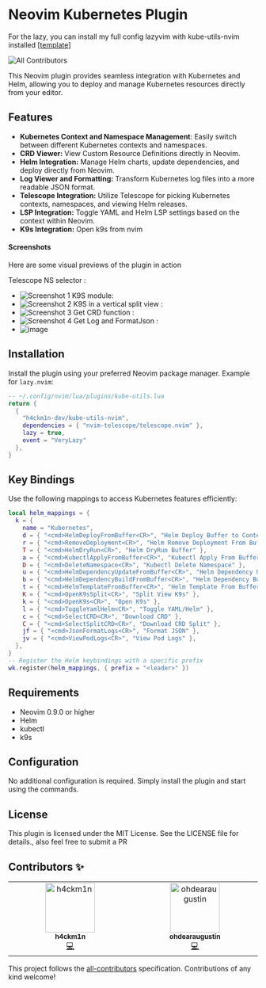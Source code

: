 # Neovim Kubernetes Plugin

For the lazy, you can install my full config lazyvim with kube-utils-nvim installed [[template]](https://github.com/h4ckm1n-dev/h4ckm1n-lazyvim-template)

![All Contributors](https://img.shields.io/badge/all_contributors-2-orange.svg?style=flat-square)

This Neovim plugin provides seamless integration with Kubernetes and Helm, allowing you to deploy and manage Kubernetes resources directly from your editor.

## Features
- **Kubernetes Context and Namespace Management**: Easily switch between different Kubernetes contexts and namespaces.
- **CRD Viewer:** View Custom Resource Definitions directly in Neovim.
- **Helm Integration:** Manage Helm charts, update dependencies, and deploy directly from Neovim.
- **Log Viewer and Formatting:** Transform Kubernetes log files into a more readable JSON format.
- **Telescope Integration:** Utilize Telescope for picking Kubernetes contexts, namespaces, and viewing Helm releases.
- **LSP Integration:** Toggle YAML and Helm LSP settings based on the context within Neovim.
- **K9s Integration:** Open k9s from nvim

#### Screenshots
Here are some visual previews of the plugin in action

Telescope NS selector :
- ![Screenshot 1](https://github.com/h4ckm1n-dev/kube-utils-nvim/assets/97511408/bbfe3a51-6117-413f-9d31-9f66517994c2)
K9S module:
- ![Screenshot 2](https://github.com/h4ckm1n-dev/kube-utils-nvim/assets/97511408/c6139ddf-e9af-4665-bd57-a829b236bac2)
K9S in a vertical split view :
- ![Screenshot 3](https://github.com/h4ckm1n-dev/kube-utils-nvim/assets/97511408/8c3cbaf8-d3c0-44a8-b487-4858e06b86f7)
Get CRD function :
- ![Screenshot 4](https://github.com/h4ckm1n-dev/kube-utils-nvim/assets/97511408/b5c1158e-5c93-41aa-b9ee-6fa5e2d0cb2b)
Get Log and FormatJson :
- ![image](https://github.com/h4ckm1n-dev/kube-utils-nvim/assets/97511408/d422e85c-aa25-45a2-8692-a371b8de763e)

## Installation

Install the plugin using your preferred Neovim package manager. Example for `lazy.nvim`:

```lua
-- ~/.config/nvim/lua/plugins/kube-utils.lua
return {
  {
    "h4ckm1n-dev/kube-utils-nvim",
    dependencies = { "nvim-telescope/telescope.nvim" },
    lazy = true,
    event = "VeryLazy"
  },
}

```
## Key Bindings
Use the following mappings to access Kubernetes features efficiently:
```lua
local helm_mappings = {
  k = {
    name = "Kubernetes",
    d = { "<cmd>HelmDeployFromBuffer<CR>", "Helm Deploy Buffer to Context" },
    r = { "<cmd>RemoveDeployment<CR>", "Helm Remove Deployment From Buffer" },
    T = { "<cmd>HelmDryRun<CR>", "Helm DryRun Buffer" },
    a = { "<cmd>KubectlApplyFromBuffer<CR>", "Kubectl Apply From Buffer" },
    D = { "<cmd>DeleteNamespace<CR>", "Kubectl Delete Namespace" },
    u = { "<cmd>HelmDependencyUpdateFromBuffer<CR>", "Helm Dependency Update" },
    b = { "<cmd>HelmDependencyBuildFromBuffer<CR>", "Helm Dependency Build" },
    t = { "<cmd>HelmTemplateFromBuffer<CR>", "Helm Template From Buffer" },
    K = { "<cmd>OpenK9sSplit<CR>", "Split View K9s" },
    k = { "<cmd>OpenK9s<CR>", "Open K9s" },
    l = { "<cmd>ToggleYamlHelm<CR>", "Toggle YAML/Helm" },
    c = { "<cmd>SelectCRD<CR>", "Download CRD" },
    C = { "<cmd>SelectSplitCRD<CR>", "Download CRD Split" },
    jf = { "<cmd>JsonFormatLogs<CR>", "Format JSON" },
    jv = { "<cmd>ViewPodLogs<CR>", "View Pod Logs" },
  },
}
-- Register the Helm keybindings with a specific prefix
wk.register(helm_mappings, { prefix = "<leader>" })
```
## Requirements

- Neovim 0.9.0 or higher
- Helm
- kubectl
- k9s

## Configuration

No additional configuration is required. Simply install the plugin and start using the commands.

## License

This plugin is licensed under the MIT License. See the LICENSE file for details., also feel free to submit a PR

## Contributors ✨

<!-- ALL-CONTRIBUTORS-LIST:START - Do not remove or modify this section -->
<!-- prettier-ignore-start -->
<!-- markdownlint-disable -->
<table>
  <tbody>
    <tr>
      <td align="center" valign="top" width="14.28%"><a href="https://github.com/h4ckm1n-dev"><img src="https://avatars.githubusercontent.com/u/97511408?v=4?s=100" width="100px;" alt="h4ckm1n"/><br /><sub><b>h4ckm1n</b></sub></a><br /><a href="https://github.com/h4ckm1n-dev/kube-utils-nvim/commits?author=h4ckm1n-dev" title="Code">💻</a></td>
      <td align="center" valign="top" width="14.28%"><a href="https://github.com/ohdearaugustin"><img src="https://avatars.githubusercontent.com/u/14001491?v=4?s=100" width="100px;" alt="ohdearaugustin"/><br /><sub><b>ohdearaugustin</b></sub></a><br /><a href="https://github.com/h4ckm1n-dev/kube-utils-nvim/commits?author=ohdearaugustin" title="Code">💻</a></td>
    </tr>
  </tbody>
</table>

<!-- markdownlint-restore -->
<!-- prettier-ignore-end -->

<!-- ALL-CONTRIBUTORS-LIST:END -->

This project follows the [all-contributors](https://github.com/all-contributors/all-contributors) specification. Contributions of any kind welcome!
